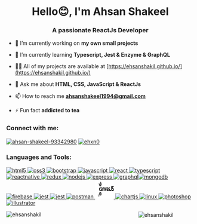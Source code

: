 <h1 align="center">Hello😊, I'm Ahsan Shakeel</h1>
<h3 align="center">A passionate ReactJs Developer</h3>

- 🔭 I’m currently working on **my own small projects**

- 🌱 I’m currently learning **Typescript, Jest & Enzyme & GraphQL**

- 👨‍💻 All of my projects are available at [https://ehsanshakil.github.io/](https://ehsanshakil.github.io/)

- 💬 Ask me about **HTML, CSS, JavaScript & ReactJs**

- 📫 How to reach me **ahsanshakeel1994@gmail.com**

- ⚡ Fun fact **addicted to tea**

<h3 align="left">Connect with me:</h3>
<p align="left">
<a href="https://linkedin.com/in/ahsan-shakeel-93342980" target="blank"><img align="center" src="https://cdn.jsdelivr.net/npm/simple-icons@3.0.1/icons/linkedin.svg" alt="ahsan-shakeel-93342980" height="40" width="40" /></a>
<a href="https://fb.com/ehxn0" target="blank"><img align="center" src="https://cdn.jsdelivr.net/npm/simple-icons@3.0.1/icons/facebook.svg" alt="ehxn0" height="40" width="40" /></a>
</p>

<h3 align="left">Languages and Tools:</h3>
<p align="left"> <a href="https://www.w3.org/html/" target="_blank"> <img src="https://upload.wikimedia.org/wikipedia/commons/thumb/6/61/HTML5_logo_and_wordmark.svg/512px-HTML5_logo_and_wordmark.svg.png" alt="html5" width="50" height="50"/></a><a href="https://www.w3schools.com/css/" target="_blank"> <img src="https://upload.wikimedia.org/wikipedia/commons/thumb/d/d5/CSS3_logo_and_wordmark.svg/1200px-CSS3_logo_and_wordmark.svg.png" alt="css3" width="50" height="50"/> </a><a href="https://getbootstrap.com" target="_blank"> <img src="https://upload.wikimedia.org/wikipedia/commons/thumb/b/b2/Bootstrap_logo.svg/1024px-Bootstrap_logo.svg.png" alt="bootstrap" width="50" height="50"/> </a><a href="https://developer.mozilla.org/en-US/docs/Web/JavaScript" target="_blank"> <img src="https://upload.wikimedia.org/wikipedia/commons/thumb/9/99/Unofficial_JavaScript_logo_2.svg/1024px-Unofficial_JavaScript_logo_2.svg.png" alt="javascript" width="50" height="50"/> </a><a href="https://reactjs.org/" target="_blank"><img src="https://cdn.worldvectorlogo.com/logos/react.svg" alt="react" width="50" height="50"/> </a><a href="https://www.typescriptlang.org/" target="_blank"><img src="https://upload.wikimedia.org/wikipedia/commons/thumb/4/4c/Typescript_logo_2020.svg/1200px-Typescript_logo_2020.svg.png" alt="typescript" width="50" height="50"/> </a><a href="https://reactnative.dev/" target="_blank"> <img src="https://raw.githubusercontent.com/kristerkari/react-native-svg-transformer/master/images/react-native-logo.png" alt="reactnative" width="50" height="50"/> </a> <a href="https://redux.js.org" target="_blank"><img src="https://cdn.worldvectorlogo.com/logos/redux.svg" alt="redux" width="50" height="50"/> </a><a href="https://nodejs.org" target="_blank"> <img src="https://gp1.wac.edgecastcdn.net/802B761/fh/assets/blog/2017-07/node.png" alt="nodejs" width="60" height="50"/> </a><a href="https://expressjs.com" target="_blank"> <img src="https://devicons.github.io/devicon/devicon.git/icons/express/express-original-wordmark.svg" alt="express" width="50" height="50"/> </a><a href="https://graphql.org" target="_blank"> <img src="https://www.vectorlogo.zone/logos/graphql/graphql-icon.svg" alt="graphql" width="50" height="50"/></a><a href="https://www.mongodb.com/" target="_blank"><img src="https://cdn.worldvectorlogo.com/logos/mongodb.svg" alt="mongodb" width="60" height="50"/></a><a href="https://firebase.google.com/" target="_blank"> <img src="https://www.vectorlogo.zone/logos/firebase/firebase-icon.svg" alt="firebase" width="50" height="50"/> </a><a href="https://jestjs.io" target="_blank"> <img src="https://www.vectorlogo.zone/logos/jestjsio/jestjsio-icon.svg" alt="jest" width="50" height="50"/> </a><a href="https://enzymejs.github.io/enzyme/" target="_blank"> <img src="https://asset.jarombek.com/logos/enzyme.png" alt="jest" width="50" height="50"/> </a><a href="https://postman.com" target="_blank"> <img src="https://www.vectorlogo.zone/logos/getpostman/getpostman-icon.svg" alt="postman" width="50" height="50"/> </a><a href="https://canvasjs.com" target="_blank"> <img src="https://raw.githubusercontent.com/Hardik0307/Hardik0307/master/assets/canvasjs-charts.svg" alt="canvasjs" width="50" height="50"/> </a><a href="https://www.chartjs.org" target="_blank"> <img src="https://www.chartjs.org/media/logo-title.svg" alt="chartjs" width="50" height="50"/> </a><a href="https://www.linux.org/" target="_blank"> <img src="https://images.vexels.com/media/users/3/140692/isolated/preview/72d1f12edf758d24f5b6db73bac4f297-linux-logo-by-vexels.png" alt="linux" width="50" height="50"/> </a><a href="https://www.photoshop.com/en" target="_blank"> <img src="https://upload.wikimedia.org/wikipedia/commons/thumb/a/af/Adobe_Photoshop_CC_icon.svg/1051px-Adobe_Photoshop_CC_icon.svg.png" alt="photoshop" width="50" height="50"/> </a><a href="https://www.adobe.com/in/products/illustrator.html" target="_blank"> <img src="https://www.vectorlogo.zone/logos/adobe_illustrator/adobe_illustrator-icon.svg" alt="illustrator" width="50" height="50"/> </a> </p>

<p><img align="left" src="https://github-readme-stats.vercel.app/api/top-langs?username=ehsanshakil&show_icons=true&locale=en&layout=compact" alt="ehsanshakil" width="350px"/></p>

<p>&nbsp;<img align="center" src="https://github-readme-stats.vercel.app/api?username=ehsanshakil&show_icons=true&locale=en" alt="ehsanshakil" width="450px"/></p>

